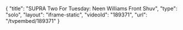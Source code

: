 {
    "title": "SUPRA Two For Tuesday: Neen Williams Front Shuv",
    "type": "solo",
    "layout": "iframe-static",
    "videoId": "189371",
    "url": "\/tvpembed\/189371"
}